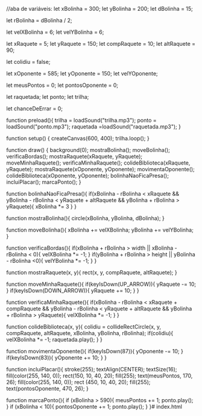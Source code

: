//aba de variáveis:
let xBolinha = 300;
let yBolinha = 200;
let dBolinha = 15;

let rBolinha = dBolinha / 2;

let velXBolinha = 6;
let velYBolinha = 6;

let xRaquete = 5;
let yRaquete = 150;
let compRaquete = 10;
let altRaquete = 90;

let colidiu = false;

let xOponente = 585;
let yOponente = 150;
let velYOponente;

let meusPontos = 0;
let pontosOponente = 0;

let raquetada;
let ponto;
let trilha;

let chanceDeErrar = 0;

function preload(){
  trilha = loadSound("trilha.mp3");
  ponto = loadSound("ponto.mp3");
  raquetada =loadSound("raquetada.mp3");
}

function setup() {
  createCanvas(600, 400);
  trilha.loop();
}

function draw() {
  background(0);
  mostraBolinha();
  moveBolinha();
  verificaBordas();
  mostraRaquete(xRaquete, yRaquete);
  moveMinhaRaquete();
  verificaMinhaRaquete();
  colideBiblioteca(xRaquete, yRaquete);
  mostraRaquete(xOponente, yOponente);
  movimentaOponente();
  colideBiblioteca(xOponente, yOponente);
  bolinhaNaoFicaPresa();
  incluiPlacar();
  marcaPonto();
}

function bolinhaNaoFicaPresa(){
  if(xBolinha - rBolinha < xRaquete && yBolinha - rBolinha < yRaquete + altRaquete && yBolinha + rBolinha > yRaquete){
    xBolinha *= 3
  } 
}
     
function mostraBolinha(){
  circle(xBolinha, yBolinha, dBolinha);
}

function moveBolinha(){
  xBolinha += velXBolinha;
  yBolinha += velYBolinha;
}

function verificaBordas(){
  if(xBolinha + rBolinha > width || xBolinha - rBolinha < 0){
    velXBolinha *= -1;
  }
  if(yBolinha + rBolinha > height || yBolinha - rBolinha <0){
    velYBolinha *= -1;
  }
}

function mostraRaquete(x, y){
  rect(x, y, compRaquete, altRaquete);
}

function moveMinhaRaquete(){
  if(keyIsDown(UP_ARROW)){
    yRaquete -= 10;
  }
  if(keyIsDown(DOWN_ARROW)){
    yRaquete += 10;
  }
}

function verificaMinhaRaquete(){
  if(xBolinha - rBolinha < xRaquete + compRaquete && yBolinha - rBolinha < yRaquete + altRaquete && yBolinha + rBolinha > yRaquete){
    velXBolinha *= -1;
  }
}

function colideBiblioteca(x, y){
  colidiu =
  collideRectCircle(x, y, compRaquete, altRaquete, xBolinha, yBolinha, rBolinha);
  if(colidiu){
   velXBolinha *= -1; 
    raquetada.play();
  }
}

function movimentaOponente(){
  if(keyIsDown(87)){
    yOponente -= 10;
  }
  if(keyIsDown(83)){
    yOponente += 10;
  }
}

function incluiPlacar(){
  stroke(255);
  textAlign(CENTER);
  textSize(16);
  fill(color(255, 140, 0));
  rect(150, 10, 40, 20);
  fill(255);
  text(meusPontos, 170, 26);
  fill(color(255, 140, 0));
  rect (450, 10, 40, 20);
  fill(255);
  text(pontosOponente, 470, 26);
}

function marcaPonto(){
  if (xBolinha > 590){
    meusPontos += 1;
    ponto.play();
  }
  if (xBolinha < 10){
    pontosOponente += 1;
    ponto.play();
  }
}# index.html
